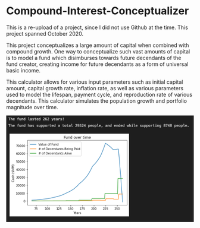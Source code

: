 # Compound-Interest-Conceptualizer

This is a re-upload of a project, since I did not use Github at the time. This project spanned October 2020. 

This project conceptualizes a large amount of capital when combined with compound growth. One way to conceptualize such vast amounts of capital is to model a fund which disimburses towards future decendants of the fund creator, creating income for future decendants as a form of universal basic income. 

This calculator allows for various input parameters such as initial capital amount, capital growth rate, inflation rate, as well as various parameters used to model the lifespan, payment cycle, and reproduction rate of various decendants. This calculator simulates the population growth and portfolio magnitude over time. 

![alt text](https://github.com/woodepic/Compound-Interest-Conceptualizer/blob/main/src/graph.png "Calculator Outputs")
